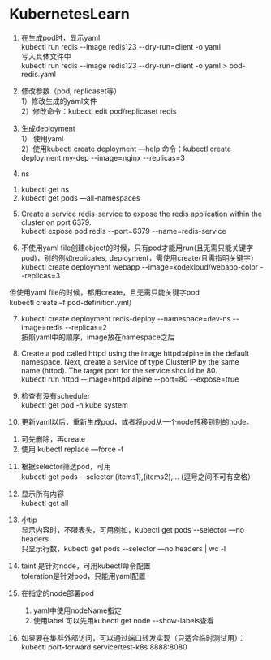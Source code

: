 # KubernetesLearn

1. 在生成pod时，显示yaml   
kubectl run redis --image redis123 --dry-run=client -o yaml   
写入具体文件中   
kubectl run redis --image redis123 --dry-run=client -o yaml > pod-redis.yaml   

2. 修改参数（pod, replicaset等）   
1）修改生成的yaml文件    
2）修改命令：kubectl edit pod/replicaset redis  

3. 生成deployment   
1） 使用yaml   
2）使用kubectl create deployment —help 命令：kubectl create deployment my-dep --image=nginx --replicas=3   

4. ns   
1) kubectl get ns   
2) kubectl get pods —all-namespaces   

5. Create a service redis-service to expose the redis application within the cluster on port 6379.   
kubectl expose pod redis --port=6379 --name=redis-service   

6. 不使用yaml file创建object的时候，只有pod才能用run(且无需只能关键字pod)，别的例如replicates, deployment，需使用create(且需指明关键字）   
kubectl create deployment webapp --image=kodekloud/webapp-color --replicas=3   

但使用yaml file的时候，都用create，且无需只能关键字pod   
kubectl create –f pod-definition.yml）  

7. kubectl create deployment redis-deploy --namespace=dev-ns  --image=redis --replicas=2   
按照yaml中的顺序，image放在namespace之后   

8. Create a pod called httpd using the image httpd:alpine in the default namespace. Next, create a service of type ClusterIP by the same name (httpd). The target port for the service should be 80.   
kubectl run httpd --image=httpd:alpine --port=80 --expose=true   

9. 检查有没有scheduler   
kubectl get pod -n kube system   

10. 更新yaml以后，重新生成pod，或者将pod从一个node转移到别的node。   
1) 可先删除，再create   
2) 使用 kubectl replace —force -f <yaml>   

11. 根据selector筛选pod，可用   
kubectl get pods --selector (items1),(items2),… (逗号之间不可有空格）   

12. 显示所有内容   
kubectl get all   

13. 小tip   
显示内容时，不限表头，可用例如，kubectl get pods --selector <items> —no headers   
只显示行数，kubectl get pods --selector <items> —no headers | wc -l   

14. taint 是针对node，可用kubectl命令配置   
    toleration是针对pod，只能用yaml配置   

16. 在指定的node部署pod
    1) yaml中使用nodeName指定
    2) 使用label
       可以先用kubectl get node --show-labels查看
   
17. 如果要在集群外部访问，可以通过端口转发实现（只适合临时测试用）：   
kubectl port-forward service/test-k8s 8888:8080
